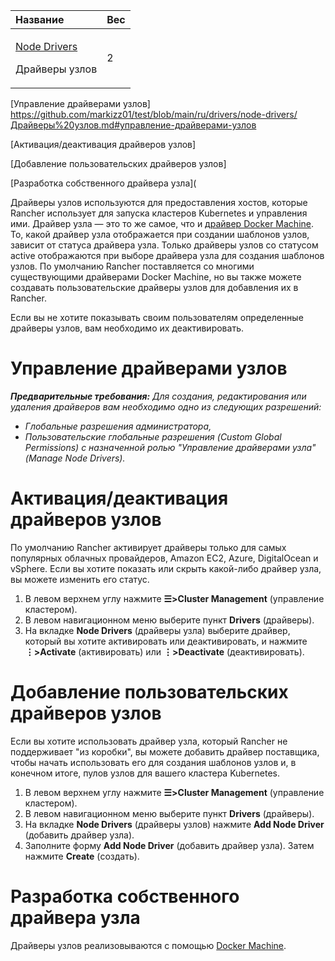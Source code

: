 ﻿


|**Название**|**Вес**|
| :- | :- |
|<p>[Node Drivers](https://github.com/rancher/docs/blob/master/content/rancher/v2.6/en/admin-settings/drivers/node-drivers/_index.md "https://github.com/rancher/docs/blob/master/content/rancher/v2.6/en/admin-settings/drivers/node-drivers/_index.md") </p><p>Драйверы узлов</p>|2|


[Управление драйверами узлов] <https://github.com/markizz01/test/blob/main/ru/drivers/node-drivers/Драйверы%20узлов.md#управление-драйверами-узлов>

[Активация/деактивация драйверов узлов]

[Добавление пользовательских драйверов узлов]

[Разработка собственного драйвера узла](

Драйверы узлов используются для предоставления хостов, которые Rancher использует для запуска кластеров Kubernetes и управления ими. Драйвер узла — это то же самое, что и [драйвер Docker Machine](https://docs.docker.com/machine/drivers/ "https://docs.docker.com/machine/drivers/"). То, какой драйвер узла отображается при создании шаблонов узлов, зависит от статуса драйвера узла. Только драйверы узлов со статусом active отображаются при выборе драйвера узла для создания шаблонов узлов. По умолчанию Rancher поставляется со многими существующими драйверами Docker Machine, но вы также можете создавать пользовательские драйверы узлов для добавления их в Rancher.

  Если вы не хотите показывать своим пользователям определенные драйверы узлов, вам необходимо их деактивировать.
# Управление драйверами узлов
***Предварительные требования:** Для создания, редактирования или удаления драйверов вам необходимо одно из следующих разрешений:*

- *Глобальные разрешения администратора,*
- *Пользовательские глобальные разрешения (Custom Global Permissions) с назначенной ролью "Управление драйверами узла" (Manage Node Drivers).*
# Активация/деактивация драйверов узлов
  По умолчанию Rancher активирует драйверы только для самых популярных облачных провайдеров, Amazon EC2, Azure, DigitalOcean и vSphere. Если вы хотите показать или скрыть какой-либо драйвер узла, вы можете изменить его статус.

1. В левом верхнем углу нажмите **☰>Cluster Management** (управление кластером).
2. В левом навигационном меню выберите пункт **Drivers** (драйверы).
3. На вкладке **Node Drivers** (драйверы узла) выберите драйвер, который вы хотите активировать или деактивировать, и нажмите **⋮>Activate** (активировать) или **⋮>Deactivate** (деактивировать).
# Добавление пользовательских драйверов узлов
  Если вы хотите использовать драйвер узла, который Rancher не поддерживает "из коробки", вы можете добавить драйвер поставщика, чтобы начать использовать его для создания шаблонов узлов и, в конечном итоге, пулов узлов для вашего кластера Kubernetes.

1. В левом верхнем углу нажмите **☰>Cluster Management** (управление кластером).
2. В левом навигационном меню выберите пункт **Drivers** (драйверы).
3. На вкладке **Node Drivers** (драйверы узлов) нажмите **Add Node Driver** (добавить драйвер узла).
4. Заполните форму **Add Node Driver** (добавить драйвер узла). Затем нажмите **Create** (создать).
# Разработка собственного драйвера узла
  Драйверы узлов реализовываются с помощью [Docker Machine](https://docs.docker.com/machine/ "https://docs.docker.com/machine/").




[^1]: 
